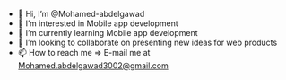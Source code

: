 - 👋 Hi, I’m @Mohamed-abdelgawad
- 👀 I’m interested in Mobile app development
- 🌱 I’m currently learning Mobile app development
- 💞️ I’m looking to collaborate on presenting new ideas for web products
- 📫 How to reach me => E-mail me at Mohamed.abdelgawad3002@gmail.com

<!---
Mohamed-abdelgawad/Mohamed-abdelgawad is a ✨ special ✨ repository because its `README.md` (this file) appears on your GitHub profile.
You can click the Preview link to take a look at your changes.
--->
